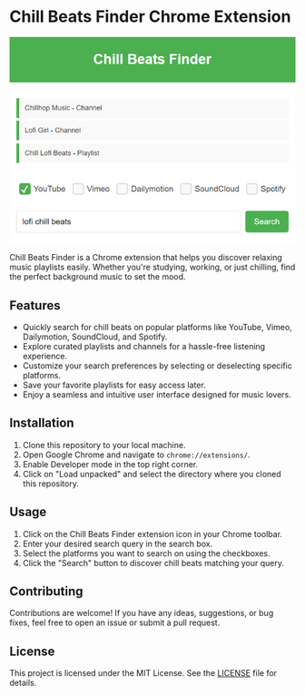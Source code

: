 # Chill Beats Finder Chrome Extension

![Screenshot](screenshots/screenshot.png)

Chill Beats Finder is a Chrome extension that helps you discover relaxing music playlists easily. Whether you're studying, working, or just chilling, find the perfect background music to set the mood.

## Features

- Quickly search for chill beats on popular platforms like YouTube, Vimeo, Dailymotion, SoundCloud, and Spotify.
- Explore curated playlists and channels for a hassle-free listening experience.
- Customize your search preferences by selecting or deselecting specific platforms.
- Save your favorite playlists for easy access later.
- Enjoy a seamless and intuitive user interface designed for music lovers.

## Installation

1. Clone this repository to your local machine.
2. Open Google Chrome and navigate to `chrome://extensions/`.
3. Enable Developer mode in the top right corner.
4. Click on "Load unpacked" and select the directory where you cloned this repository.

## Usage

1. Click on the Chill Beats Finder extension icon in your Chrome toolbar.
2. Enter your desired search query in the search box.
3. Select the platforms you want to search on using the checkboxes.
4. Click the "Search" button to discover chill beats matching your query.

## Contributing

Contributions are welcome! If you have any ideas, suggestions, or bug fixes, feel free to open an issue or submit a pull request.

## License

This project is licensed under the MIT License. See the [LICENSE](LICENSE) file for details.
